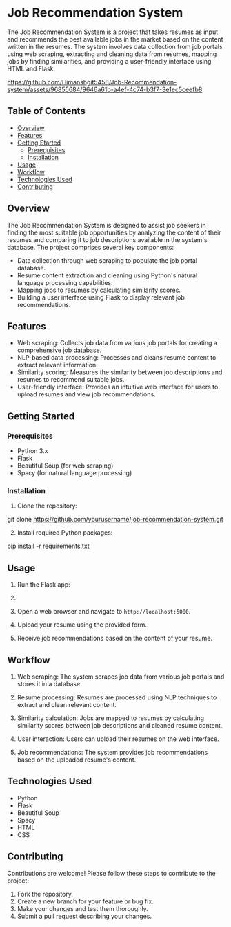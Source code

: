 # Job Recommendation System

The Job Recommendation System is a project that takes resumes as input and recommends the best available jobs in the market based on the content written in the resumes. The system involves data collection from job portals using web scraping, extracting and cleaning data from resumes, mapping jobs by finding similarities, and providing a user-friendly interface using HTML and Flask.


https://github.com/Himanshgit5458/Job-Recommendation-system/assets/96855684/9646a61b-a4ef-4c74-b3f7-3e1ec5ceefb8



## Table of Contents

- [Overview](#overview)
- [Features](#features)
- [Getting Started](#getting-started)
  - [Prerequisites](#prerequisites)
  - [Installation](#installation)
- [Usage](#usage)
- [Workflow](#workflow)
- [Technologies Used](#technologies-used)
- [Contributing](#contributing)

## Overview

The Job Recommendation System is designed to assist job seekers in finding the most suitable job opportunities by analyzing the content of their resumes and comparing it to job descriptions available in the system's database. The project comprises several key components:

- Data collection through web scraping to populate the job portal database.
- Resume content extraction and cleaning using Python's natural language processing capabilities.
- Mapping jobs to resumes by calculating similarity scores.
- Building a user interface using Flask to display relevant job recommendations.

## Features

- Web scraping: Collects job data from various job portals for creating a comprehensive job database.
- NLP-based data processing: Processes and cleans resume content to extract relevant information.
- Similarity scoring: Measures the similarity between job descriptions and resumes to recommend suitable jobs.
- User-friendly interface: Provides an intuitive web interface for users to upload resumes and view job recommendations.

## Getting Started

### Prerequisites

- Python 3.x
- Flask
- Beautiful Soup (for web scraping)
- Spacy (for natural language processing)

### Installation

1. Clone the repository:
   
git clone https://github.com/yourusername/job-recommendation-system.git

2. Install required Python packages:

pip install -r requirements.txt

## Usage

1. Run the Flask app:
2. 
2. Open a web browser and navigate to `http://localhost:5000`.

3. Upload your resume using the provided form.

4. Receive job recommendations based on the content of your resume.

## Workflow

1. Web scraping: The system scrapes job data from various job portals and stores it in a database.

2. Resume processing: Resumes are processed using NLP techniques to extract and clean relevant content.

3. Similarity calculation: Jobs are mapped to resumes by calculating similarity scores between job descriptions and cleaned resume content.

4. User interaction: Users can upload their resumes on the web interface.

5. Job recommendations: The system provides job recommendations based on the uploaded resume's content.

## Technologies Used

- Python
- Flask
- Beautiful Soup
- Spacy
- HTML
- CSS

## Contributing

Contributions are welcome! Please follow these steps to contribute to the project:

1. Fork the repository.
2. Create a new branch for your feature or bug fix.
3. Make your changes and test them thoroughly.
4. Submit a pull request describing your changes.





